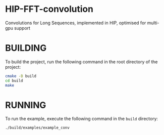 # HIP-FFT-convolution
Convolutions for Long Sequences, implemented in HIP, optimised for multi-gpu support

# BUILDING
To build the project, run the following command in the root directory of the project:
```bash
cmake -B build
cd build
make 
```

# RUNNING
To run the example, execute the following command in the `build` directory:
```bash
./build/examples/example_conv
```